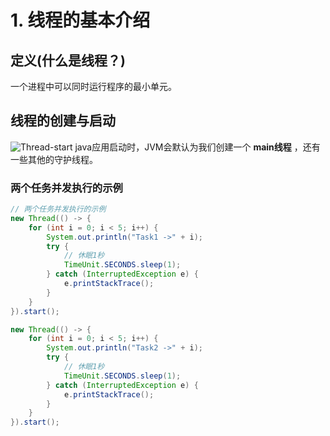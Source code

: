 # 1. 线程的基本介绍
## 定义(什么是线程？)
一个进程中可以同时运行程序的最小单元。

## 线程的创建与启动
![Thread-start](/assets/Thread-start.png)
java应用启动时，JVM会默认为我们创建一个 **main线程** ，还有一些其他的守护线程。

### 两个任务并发执行的示例
```java
// 两个任务并发执行的示例
new Thread(() -> {
	for (int i = 0; i < 5; i++) {
		System.out.println("Task1 ->" + i);
		try {
			// 休眠1秒
			TimeUnit.SECONDS.sleep(1);
		} catch (InterruptedException e) {
			e.printStackTrace();
		}
	}
}).start();

new Thread(() -> {
	for (int i = 0; i < 5; i++) {
		System.out.println("Task2 ->" + i);
		try {
			// 休眠1秒
			TimeUnit.SECONDS.sleep(1);
		} catch (InterruptedException e) {
			e.printStackTrace();
		}
	}
}).start();
```
